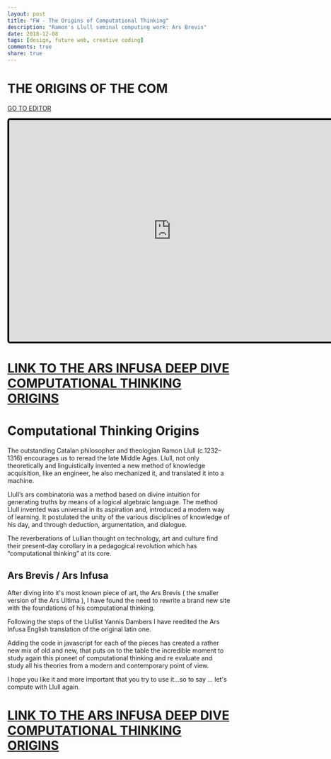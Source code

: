 ```yaml
---
layout: post
title: "FW - The Origins of Computational Thinking"
description: "Ramon's Llull seminal computing work: Ars Brevis"
date: 2018-12-08
tags: [design, future web, creative coding]
comments: true
share: true
---
```


# THE ORIGINS OF THE COM

[GO TO EDITOR](https://editor.p5js.org/bernatferragut/sketches/HkO4HfkAX)

<iframe 
frameborder="0" 
border="0" 
cellspacing="0"
style="
width: 732px; 
height: 500px; 
border: 4px solid #000000;
border-radius: 6px; 
overflow: hidden;
position: relative;"
src="https://editor.p5js.org/bernatferragut/embed/HkO4HfkAX"></iframe>

# [LINK TO THE ARS INFUSA DEEP DIVE COMPUTATIONAL THINKING ORIGINS](http://ars-infusa.surge.sh/)

# Computational Thinking Origins

The outstanding Catalan philosopher and theologian Ramon Llull (c.1232–1316) encourages us to reread the late Middle Ages. 
Llull, not only theoretically and linguistically invented a new method of knowledge acquisition, like an engineer, 
he also mechanized it, and translated it into a machine.

Llull’s ars combinatoria was a method based on divine intuition for generating truths by means of a logical algebraic language.
The method Llull invented was universal in its aspiration and, introduced a modern way of learning. 
It postulated the unity of the various disciplines of knowledge of his day, and through deduction, argumentation, and dialogue.

The reverberations of Lullian thought on technology, art and culture find their present-day corollary in a pedagogical revolution 
which has “computational thinking” at its core.

## Ars Brevis / Ars Infusa

After diving into it's most known piece of art, the Ars Brevis ( the smaller version of the Ars Ultima ), I have found the need
to rewrite a brand new site with the foundations of his computational thinking.

Following the steps of the Llullist Yannis Dambers I have reedited the Ars Infusa English translation of the original latin one.

Adding the code in javascript for each of the pieces has created a rather new mix of old and new, that puts on to the table 
the incredible moment to study again this pioneet of computational thinking and re evaluate and study all his theories from a modern
and contemporary point of view.

I hope you like it and more important that you try to use it...so to say ... let's compute with Llull again.

# [LINK TO THE ARS INFUSA DEEP DIVE COMPUTATIONAL THINKING ORIGINS](http://ars-infusa.surge.sh/)



